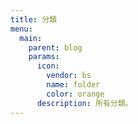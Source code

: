```yaml
---
title: 分類
menu:
  main:
    parent: blog
    params:
      icon:
        vendor: bs
        name: folder
        color: orange
      description: 所有分類。
---
```

